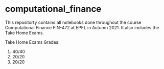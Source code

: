 # computational_finance
This repositorty contains all notebooks done throughout the course Computational Finance  FIN-472  at EPFL in Autumn 2021. It also includes the Take Home Exams.

Take Home Exams Grades:
1) 40/40
2) 20/20
3) 20/20
